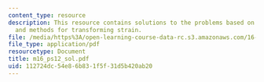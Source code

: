 ```yaml
---
content_type: resource
description: This resource contains solutions to the problems based on Mohr's circle,
  and methods for transforming strain.
file: /media/https%3A/open-learning-course-data-rc.s3.amazonaws.com/16-01-unified-engineering-i-ii-iii-iv-fall-2005-spring-2006/112724dc54e86b831f5f31d5b420ab20_m16_ps12_sol.pdf
file_type: application/pdf
resourcetype: Document
title: m16_ps12_sol.pdf
uid: 112724dc-54e8-6b83-1f5f-31d5b420ab20
---
```

